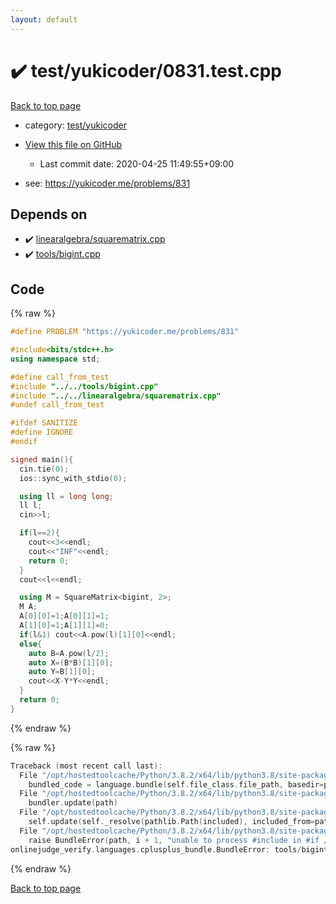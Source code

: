 ```yaml
---
layout: default
---
```


<!-- mathjax config similar to math.stackexchange -->
<script type="text/javascript" async
  src="https://cdnjs.cloudflare.com/ajax/libs/mathjax/2.7.5/MathJax.js?config=TeX-MML-AM_CHTML">
</script>
<script type="text/x-mathjax-config">
  MathJax.Hub.Config({
    TeX: { equationNumbers: { autoNumber: "AMS" }},
    tex2jax: {
      inlineMath: [ ['$','$'] ],
      processEscapes: true
    },
    "HTML-CSS": { matchFontHeight: false },
    displayAlign: "left",
    displayIndent: "2em"
  });
</script>

<script type="text/javascript" src="https://cdnjs.cloudflare.com/ajax/libs/jquery/3.4.1/jquery.min.js"></script>
<script src="https://cdn.jsdelivr.net/npm/jquery-balloon-js@1.1.2/jquery.balloon.min.js" integrity="sha256-ZEYs9VrgAeNuPvs15E39OsyOJaIkXEEt10fzxJ20+2I=" crossorigin="anonymous"></script>
<script type="text/javascript" src="../../../assets/js/copy-button.js"></script>
<link rel="stylesheet" href="../../../assets/css/copy-button.css" />


# :heavy_check_mark: test/yukicoder/0831.test.cpp

<a href="../../../index.html">Back to top page</a>

* category: <a href="../../../index.html#de60e5ba474ac43bf7562c10f5977e2d">test/yukicoder</a>
* <a href="{{ site.github.repository_url }}/blob/master/test/yukicoder/0831.test.cpp">View this file on GitHub</a>
    - Last commit date: 2020-04-25 11:49:55+09:00


* see: <a href="https://yukicoder.me/problems/831">https://yukicoder.me/problems/831</a>


## Depends on

* :heavy_check_mark: <a href="../../../library/linearalgebra/squarematrix.cpp.html">linearalgebra/squarematrix.cpp</a>
* :heavy_check_mark: <a href="../../../library/tools/bigint.cpp.html">tools/bigint.cpp</a>


## Code

<a id="unbundled"></a>
{% raw %}
```cpp
#define PROBLEM "https://yukicoder.me/problems/831"

#include<bits/stdc++.h>
using namespace std;

#define call_from_test
#include "../../tools/bigint.cpp"
#include "../../linearalgebra/squarematrix.cpp"
#undef call_from_test

#ifdef SANITIZE
#define IGNORE
#endif

signed main(){
  cin.tie(0);
  ios::sync_with_stdio(0);

  using ll = long long;
  ll l;
  cin>>l;

  if(l==2){
    cout<<3<<endl;
    cout<<"INF"<<endl;
    return 0;
  }
  cout<<l<<endl;

  using M = SquareMatrix<bigint, 2>;
  M A;
  A[0][0]=1;A[0][1]=1;
  A[1][0]=1;A[1][1]=0;
  if(l&1) cout<<A.pow(l)[1][0]<<endl;
  else{
    auto B=A.pow(l/2);
    auto X=(B*B)[1][0];
    auto Y=B[1][0];
    cout<<X-Y*Y<<endl;
  }
  return 0;
}

```
{% endraw %}

<a id="bundled"></a>
{% raw %}
```cpp
Traceback (most recent call last):
  File "/opt/hostedtoolcache/Python/3.8.2/x64/lib/python3.8/site-packages/onlinejudge_verify/docs.py", line 340, in write_contents
    bundled_code = language.bundle(self.file_class.file_path, basedir=pathlib.Path.cwd())
  File "/opt/hostedtoolcache/Python/3.8.2/x64/lib/python3.8/site-packages/onlinejudge_verify/languages/cplusplus.py", line 170, in bundle
    bundler.update(path)
  File "/opt/hostedtoolcache/Python/3.8.2/x64/lib/python3.8/site-packages/onlinejudge_verify/languages/cplusplus_bundle.py", line 282, in update
    self.update(self._resolve(pathlib.Path(included), included_from=path))
  File "/opt/hostedtoolcache/Python/3.8.2/x64/lib/python3.8/site-packages/onlinejudge_verify/languages/cplusplus_bundle.py", line 281, in update
    raise BundleError(path, i + 1, "unable to process #include in #if / #ifdef / #ifndef other than include guards")
onlinejudge_verify.languages.cplusplus_bundle.BundleError: tools/bigint.cpp: line 6: unable to process #include in #if / #ifdef / #ifndef other than include guards

```
{% endraw %}

<a href="../../../index.html">Back to top page</a>

